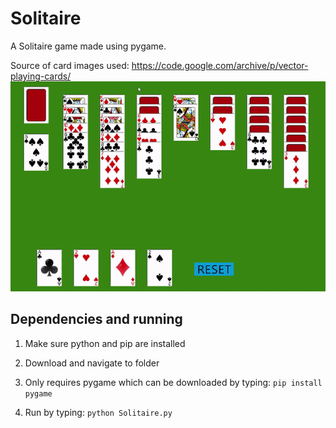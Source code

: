 # Solitaire

A Solitaire game made using pygame.

Source of card images used: https://code.google.com/archive/p/vector-playing-cards/
![solitaire](Solitaire.gif?raw=true)

## Dependencies and running
1. Make sure python and pip are installed

2. Download and navigate to folder

3. Only requires pygame which can be downloaded by typing: ``pip install pygame``

4. Run by typing: ``python Solitaire.py``
